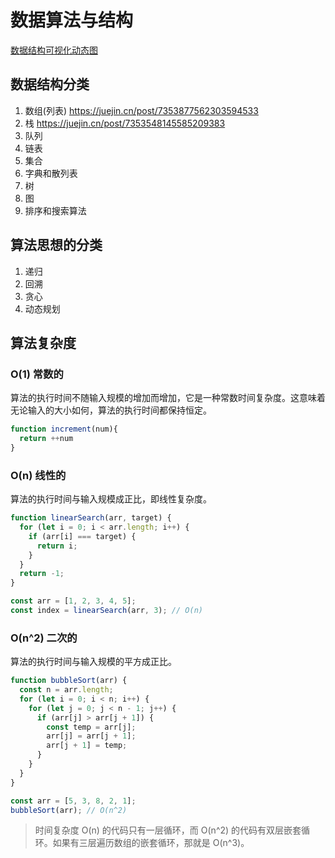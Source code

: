 # 数据算法与结构

[数据结构可视化动态图](https://visualgo.net/zh)

## 数据结构分类

1. 数组(列表) https://juejin.cn/post/7353877562303594533
2. 栈 https://juejin.cn/post/7353548145585209383
3. 队列
4. 链表
5. 集合
6. 字典和散列表
7. 树
8. 图
9. 排序和搜索算法

## 算法思想的分类

1. 递归
2. 回溯
3. 贪⼼
4. 动态规划

## 算法复杂度

### O(1) 常数的

算法的执行时间不随输入规模的增加而增加，它是一种常数时间复杂度。这意味着无论输入的大小如何，算法的执行时间都保持恒定。

```js
function increment(num){
  return ++num
}
```

### O(n) 线性的

算法的执行时间与输入规模成正比，即线性复杂度。

```js
function linearSearch(arr, target) {
  for (let i = 0; i < arr.length; i++) {
    if (arr[i] === target) {
      return i;
    }
  }
  return -1;
}

const arr = [1, 2, 3, 4, 5];
const index = linearSearch(arr, 3); // O(n)
```

### O(n^2) 二次的

算法的执行时间与输入规模的平方成正比。

```js
function bubbleSort(arr) {
  const n = arr.length;
  for (let i = 0; i < n; i++) {
    for (let j = 0; j < n - 1; j++) {
      if (arr[j] > arr[j + 1]) {
        const temp = arr[j];
        arr[j] = arr[j + 1];
        arr[j + 1] = temp;
      }
    }
  }
}

const arr = [5, 3, 8, 2, 1];
bubbleSort(arr); // O(n^2)
```

>时间复杂度 O(n) 的代码只有一层循环，而 O(n^2) 的代码有双层嵌套循环。如果有三层遍历数组的嵌套循环，那就是 O(n^3)。





